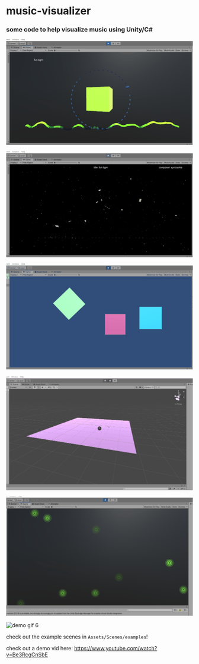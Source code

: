 # music-visualizer    
### some code to help visualize music using Unity/C#    
    
![demo gif](notes/19-12-2021_154122.gif)    
    
![demo gif 2](notes/19-12-2021_154104.gif)    
    
![demo gif 3](notes/19-12-2021_154042.gif)    
    
![demo gif 4](notes/demo4.gif)    
    
![demo gif 5](notes/16-10-2022_154406.gif)    
    
![demo gif 6](notes/03-06-2023_181031.gif)    
    
check out the example scenes in `Assets/Scenes/examples`!    
    
check out a demo vid here: https://www.youtube.com/watch?v=Be3RcgCnSbE    
    